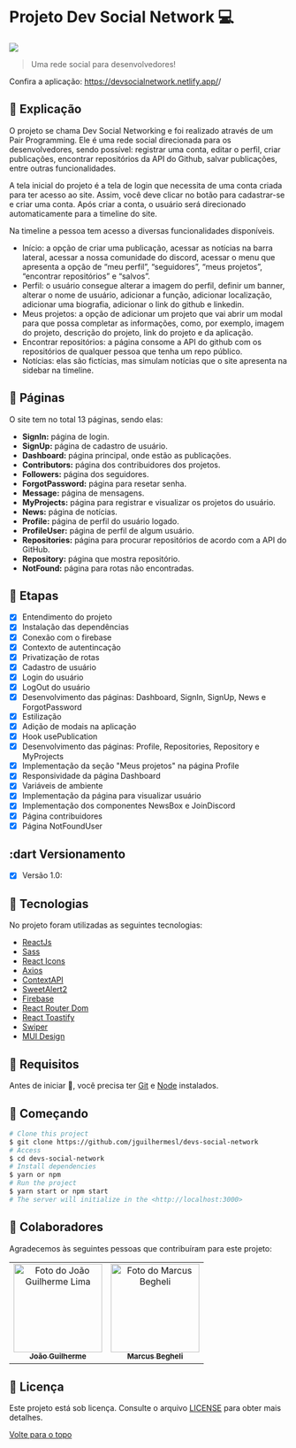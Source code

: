 # Projeto Dev Social Network 💻

<img src="./src/assets/previewsocialdev.gif"/>

>  Uma rede social para desenvolvedores!

Confira a aplicação:  <a href="https://devsocialnetwork.netlify.app/" target="_blank">https://devsocialnetwork.netlify.app/</a>/<br>

## :page_facing_up: Explicação

O projeto se chama Dev Social Networking e foi realizado através de um Pair Programming. Ele é uma rede social direcionada para os desenvolvedores, sendo possível: registrar uma conta, editar o perfil, criar publicações, encontrar repositórios da API do Github, salvar publicações, entre outras funcionalidades.

A tela inicial do projeto é a tela de login que necessita de uma conta criada para ter acesso ao site. Assim, você deve clicar no botão para cadastrar-se e criar uma conta. Após criar a conta, o usuário será direcionado automaticamente para a timeline do site.

Na timeline a pessoa tem acesso a diversas funcionalidades disponíveis.
- Início: a opção de criar uma publicação, acessar as notícias na barra lateral, acessar a nossa comunidade do discord, acessar o menu que apresenta a opção de “meu perfil”, “seguidores”, “meus projetos”, “encontrar repositórios” e “salvos”.
- Perfil: o usuário consegue alterar a imagem do perfil, definir um banner, alterar o nome de usuário, adicionar a função, adicionar localização, adicionar uma biografia, adicionar o link do github e linkedin.
- Meus projetos: a opção de adicionar um projeto que vai abrir um modal para que possa completar as informações, como, por exemplo, imagem do projeto, descrição do projeto, link do projeto e da aplicação.
- Encontrar repositórios: a página consome a API do github com os repositórios de qualquer pessoa que tenha um repo público.
- Notícias: elas são fictícias, mas simulam notícias que o site apresenta na sidebar na timeline.
 
## 📁 Páginas

O site tem no total 13 páginas, sendo elas:

- **SignIn:** página de login.
- **SignUp:** página de cadastro de usuário.
- **Dashboard:** página principal, onde estão as publicações.
- **Contributors:** página dos contribuidores dos projetos.
- **Followers:** página dos seguidores.
- **ForgotPassword:** página para resetar senha.
- **Message:** página de mensagens.
- **MyProjects:** página para registrar e visualizar os projetos do usuário.
- **News:** página de notícias.
- **Profile:** página de perfil do usuário logado.
- **ProfileUser:** página de perfil de algum usuário.
- **Repositories:** página para procurar repositórios de acordo com a API do GitHub.
- **Repository:** página que mostra repositório.
- **NotFound:** página para rotas não encontradas.
 
## :dart: Etapas ##

- [x] Entendimento do projeto 
- [x] Instalação das dependências
- [x] Conexão com o firebase
- [x] Contexto de autentincação 
- [x] Privatização de rotas
- [x] Cadastro de usuário
- [x] Login do usuário
- [x] LogOut do usuário
- [x] Desenvolvimento das páginas: Dashboard, SignIn, SignUp, News e ForgotPassword 
- [x] Estilização 
- [x] Adição de modais na aplicação
- [x] Hook usePublication
- [x] Desenvolvimento das páginas: Profile, Repositories, Repository e MyProjects 
- [x] Implementação da seção "Meus projetos" na página Profile
- [x] Responsividade da página Dashboard
- [x] Variáveis de ambiente
- [x] Implementação da página para visualizar usuário
- [x] Implementação dos componentes NewsBox e JoinDiscord
- [x] Página contribuidores
- [x] Página NotFoundUser

## :dart Versionamento
- [x] Versão 1.0: 

## :rocket: Tecnologias ##

No projeto foram utilizadas as seguintes tecnologias:

- [ReactJs](https://pt-br.reactjs.org/)
- [Sass](https://sass-lang.com/)
- [React Icons](https://react-icons.github.io/react-icons/)
- [Axios](https://www.npmjs.com/package/axios)
- [ContextAPI](https://pt-br.reactjs.org/docs/context.html)
- [SweetAlert2](https://sweetalert2.github.io/)
- [Firebase](https://firebase.google.com/?hl=pt)
- [React Router Dom](https://reactrouter.com/web/guides/quick-start)
- [React Toastify](https://fkhadra.github.io/react-toastify/)
- [Swiper](https://swiperjs.com/)
- [MUI Design](https://mui.com/pt/)

## :closed_book: Requisitos ##

Antes de iniciar :checkered_flag:, você precisa ter [Git](https://git-scm.com) e [Node](https://nodejs.org/en/) instalados.

## :checkered_flag: Começando ##

```bash
# Clone this project
$ git clone https://github.com/jguilhermesl/devs-social-network
# Access
$ cd devs-social-network
# Install dependencies
$ yarn or npm 
# Run the project
$ yarn start or npm start 
# The server will initialize in the <http://localhost:3000>
```
## 🤝 Colaboradores

Agradecemos às seguintes pessoas que contribuíram para este projeto:

<table>
  <tr>
    <td align="center">
      <a href="#">
        <img src="https://media-exp1.licdn.com/dms/image/C4D03AQEEieIa-_h22g/profile-displayphoto-shrink_800_800/0/1651164045663?e=1658966400&v=beta&t=20osuQdvJ8V16r834e0NxcSHYMEE_1t-okD5LF-wATw" width="160px;" alt="Foto do João Guilherme Lima"/><br>
          <sub>
            <b>João Guilherme</b>
          </sub>
        </a>
      </td>
    <td align="center">
      <a href="#">
        <img src="https://media-exp1.licdn.com/dms/image/C4D03AQFrRUGC6s_pdQ/profile-displayphoto-shrink_800_800/0/1647262353026?e=1663804800&v=beta&t=yXF4Jx_DSsYTFJAagaG3YmBown8_lTd4ZxUvGHcyqLM" width="160px;" alt="Foto do Marcus Begheli"/><br>
          <sub>
            <b>Marcus Begheli</b>
          </sub>
        </a>
      </td>
  </tr>
</table>

## 📝 Licença

Este projeto está sob licença. Consulte o arquivo [LICENSE](LICENSE.md) para obter mais detalhes.

<a href="#top">Volte para o topo</a>
